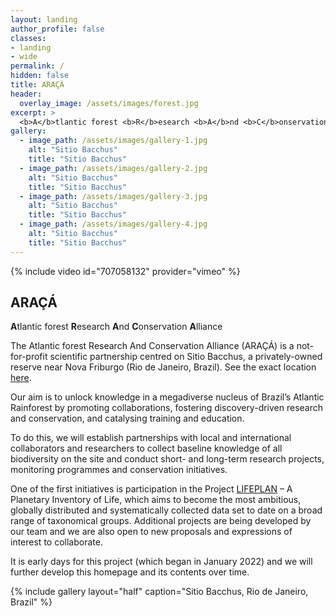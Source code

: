 ```yaml
---
layout: landing
author_profile: false
classes:
- landing
- wide
permalink: /
hidden: false
title: ARAÇÁ
header:
  overlay_image: /assets/images/forest.jpg
excerpt: >
  <b>A</b>tlantic forest <b>R</b>esearch <b>A</b>nd <b>C</b>onservation <b>A</b>lliance
gallery:
  - image_path: /assets/images/gallery-1.jpg
    alt: "Sitio Bacchus"
    title: "Sitio Bacchus"
  - image_path: /assets/images/gallery-2.jpg
    alt: "Sitio Bacchus"
    title: "Sitio Bacchus"
  - image_path: /assets/images/gallery-3.jpg
    alt: "Sitio Bacchus"
    title: "Sitio Bacchus"
  - image_path: /assets/images/gallery-4.jpg
    alt: "Sitio Bacchus"
    title: "Sitio Bacchus"
---
```


{% include video id="707058132" provider="vimeo" %}

## ARAÇÁ
<b>A</b>tlantic forest <b>R</b>esearch <b>A</b>nd <b>C</b>onservation <b>A</b>lliance

The Atlantic forest Research And Conservation Alliance (ARAÇÁ) is a not-for-profit scientific partnership centred on Sitio Bacchus, a privately-owned reserve near Nova Friburgo (Rio de Janeiro, Brazil). See the exact location [here](https://goo.gl/maps/MCzsNeSG9M63zWpN9).

Our aim is to unlock knowledge in a megadiverse nucleus of Brazil’s Atlantic Rainforest by promoting collaborations, fostering discovery-driven research and conservation, and catalysing training and education. 

To do this, we will establish partnerships with local and international collaborators and researchers to collect baseline knowledge of all biodiversity on the site and conduct short- and long-term research projects, monitoring programmes and conservation initiatives. 

One of the first initiatives is participation in the Project [LIFEPLAN](https://www2.helsinki.fi/en/projects/lifeplan) – A Planetary Inventory of Life, which aims to become the most ambitious, globally distributed and systematically collected data set to date on a broad range of taxonomical groups. Additional projects are being developed by our team and we are also open to new proposals and expressions of interest to collaborate. 

It is early days for this project (which began in January 2022) and we will further develop this homepage and its contents over time. 

{% include gallery layout="half" caption="Sitio Bacchus, Rio de Janeiro, Brazil" %}